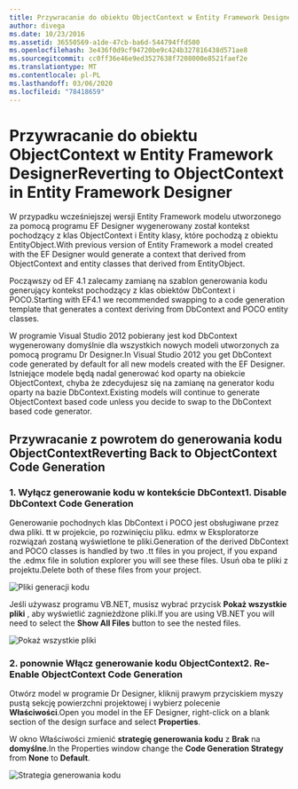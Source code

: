 ```yaml
---
title: Przywracanie do obiektu ObjectContext w Entity Framework Designer-EF6
author: divega
ms.date: 10/23/2016
ms.assetid: 36550569-a1de-47cb-ba6d-544794ffd500
ms.openlocfilehash: 3e436f0d9cf94720be9c424b327816438d571ae8
ms.sourcegitcommit: cc0ff36e46e9ed3527638f7208000e8521faef2e
ms.translationtype: MT
ms.contentlocale: pl-PL
ms.lasthandoff: 03/06/2020
ms.locfileid: "78418659"
---
```

# <a name="reverting-to-objectcontext-in-entity-framework-designer"></a><span data-ttu-id="d9020-102">Przywracanie do obiektu ObjectContext w Entity Framework Designer</span><span class="sxs-lookup"><span data-stu-id="d9020-102">Reverting to ObjectContext in Entity Framework Designer</span></span>
<span data-ttu-id="d9020-103">W przypadku wcześniejszej wersji Entity Framework modelu utworzonego za pomocą programu EF Designer wygenerowany został kontekst pochodzący z klas ObjectContext i Entity klasy, które pochodzą z obiektu EntityObject.</span><span class="sxs-lookup"><span data-stu-id="d9020-103">With previous version of Entity Framework a model created with the EF Designer would generate a context that derived from ObjectContext and entity classes that derived from EntityObject.</span></span>

<span data-ttu-id="d9020-104">Począwszy od EF 4.1 zalecamy zamianę na szablon generowania kodu generujący kontekst pochodzący z klas obiektów DbContext i POCO.</span><span class="sxs-lookup"><span data-stu-id="d9020-104">Starting with EF4.1 we recommended swapping to a code generation template that generates a context deriving from DbContext and POCO entity classes.</span></span>

<span data-ttu-id="d9020-105">W programie Visual Studio 2012 pobierany jest kod DbContext wygenerowany domyślnie dla wszystkich nowych modeli utworzonych za pomocą programu Dr Designer.</span><span class="sxs-lookup"><span data-stu-id="d9020-105">In Visual Studio 2012 you get DbContext code generated by default for all new models created with the EF Designer.</span></span> <span data-ttu-id="d9020-106">Istniejące modele będą nadal generować kod oparty na obiekcie ObjectContext, chyba że zdecydujesz się na zamianę na generator kodu oparty na bazie DbContext.</span><span class="sxs-lookup"><span data-stu-id="d9020-106">Existing models will continue to generate ObjectContext based code unless you decide to swap to the DbContext based code generator.</span></span>

## <a name="reverting-back-to-objectcontext-code-generation"></a><span data-ttu-id="d9020-107">Przywracanie z powrotem do generowania kodu ObjectContext</span><span class="sxs-lookup"><span data-stu-id="d9020-107">Reverting Back to ObjectContext Code Generation</span></span>

### <a name="1-disable-dbcontext-code-generation"></a><span data-ttu-id="d9020-108">1. Wyłącz generowanie kodu w kontekście DbContext</span><span class="sxs-lookup"><span data-stu-id="d9020-108">1. Disable DbContext Code Generation</span></span>

<span data-ttu-id="d9020-109">Generowanie pochodnych klas DbContext i POCO jest obsługiwane przez dwa pliki. tt w projekcie, po rozwinięciu pliku. edmx w Eksploratorze rozwiązań zostaną wyświetlone te pliki.</span><span class="sxs-lookup"><span data-stu-id="d9020-109">Generation of the derived DbContext and POCO classes is handled by two .tt files in you project, if you expand the .edmx file in solution explorer you will see these files.</span></span> <span data-ttu-id="d9020-110">Usuń oba te pliki z projektu.</span><span class="sxs-lookup"><span data-stu-id="d9020-110">Delete both of these files from your project.</span></span>

![Pliki generacji kodu](~/ef6/media/codegenfiles.png)

<span data-ttu-id="d9020-112">Jeśli używasz programu VB.NET, musisz wybrać przycisk **Pokaż wszystkie pliki** , aby wyświetlić zagnieżdżone pliki.</span><span class="sxs-lookup"><span data-stu-id="d9020-112">If you are using VB.NET you will need to select the **Show All Files** button to see the nested files.</span></span>

![Pokaż wszystkie pliki](~/ef6/media/showallfiles.png)

### <a name="2-re-enable-objectcontext-code-generation"></a><span data-ttu-id="d9020-114">2. ponownie Włącz generowanie kodu ObjectContext</span><span class="sxs-lookup"><span data-stu-id="d9020-114">2. Re-Enable ObjectContext Code Generation</span></span>

<span data-ttu-id="d9020-115">Otwórz model w programie Dr Designer, kliknij prawym przyciskiem myszy pustą sekcję powierzchni projektowej i wybierz polecenie **Właściwości**.</span><span class="sxs-lookup"><span data-stu-id="d9020-115">Open you model in the EF Designer, right-click on a blank section of the design surface and select **Properties**.</span></span>

<span data-ttu-id="d9020-116">W okno Właściwości zmienić **strategię generowania kodu** z **Brak** na **domyślne**.</span><span class="sxs-lookup"><span data-stu-id="d9020-116">In the Properties window change the **Code Generation Strategy** from **None** to **Default**.</span></span>

![Strategia generowania kodu](~/ef6/media/codegenstrategy.png)
